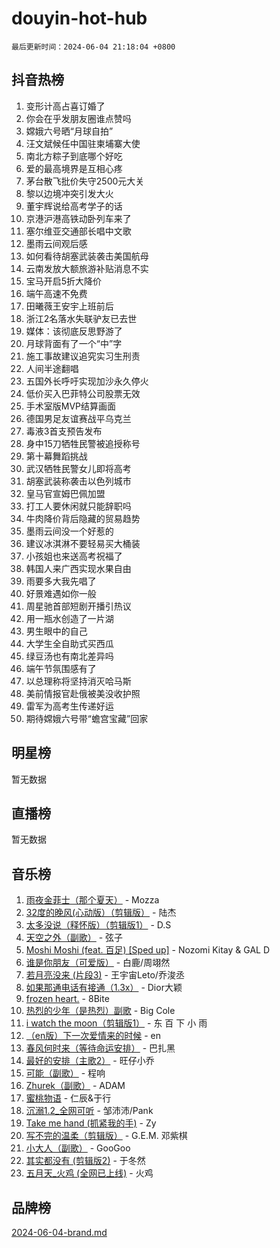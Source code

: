# douyin-hot-hub

`最后更新时间：2024-06-04 21:18:04 +0800`

## 抖音热榜

1. 变形计高占喜订婚了
1. 你会在乎发朋友圈谁点赞吗
1. 嫦娥六号晒“月球自拍”
1. 汪文斌候任中国驻柬埔寨大使
1. 南北方粽子到底哪个好吃
1. 爱的最高境界是互相心疼
1. 茅台散飞批价失守2500元大关
1. 黎以边境冲突引发大火
1. 董宇辉说给高考学子的话
1. 京港沪港高铁动卧列车来了
1. 塞尔维亚交通部长唱中文歌
1. 墨雨云间观后感
1. 如何看待胡塞武装袭击美国航母
1. 云南发放大额旅游补贴消息不实
1. 宝马开启5折大降价
1. 端午高速不免费
1. 田曦薇王安宇上班前后
1. 浙江2名落水失联驴友已去世
1. 媒体：该彻底反思野游了
1. 月球背面有了一个“中”字
1. 施工事故建议追究实习生刑责
1. 人间半途翻唱
1. 五国外长呼吁实现加沙永久停火
1. 低价买入巴菲特公司股票无效
1. 手术室版MVP结算画面
1. 德国男足友谊赛战平乌克兰
1. 毒液3首支预告发布
1. 身中15刀牺牲民警被追授称号
1. 第十幕舞蹈挑战
1. 武汉牺牲民警女儿即将高考
1. 胡塞武装称袭击以色列城市
1. 皇马官宣姆巴佩加盟
1. 打工人要休闲就只能辞职吗
1. 牛肉降价背后隐藏的贸易趋势
1. 墨雨云间没一个好惹的
1. 建议冰淇淋不要轻易买大桶装
1. 小孩姐也来送高考祝福了
1. 韩国人来广西实现水果自由
1. 雨要多大我先唱了
1. 好景难遇如你一般
1. 周星驰首部短剧开播引热议
1. 用一瓶水创造了一片湖
1. 男生眼中的自己
1. 大学生全自助式买西瓜
1. 绿豆汤也有南北差异吗
1. 端午节氛围感有了
1. 以总理称将坚持消灭哈马斯
1. 美前情报官赴俄被美没收护照
1. 雷军为高考生传递好运
1. 期待嫦娥六号带“蟾宫宝藏”回家

## 明星榜

暂无数据

## 直播榜

暂无数据

## 音乐榜

1. [雨夜金菲士（那个夏天）](https://sf3-cdn-tos.douyinstatic.com/obj/tos-cn-ve-2774/osPmPLDWQBBE2Z6bftCgYwkFaF4pEYEneXaZQs) - Mozza
1. [32度的晚风(心动版）（剪辑版）](https://sf5-hl-cdn-tos.douyinstatic.com/obj/tos-cn-ve-2774/owNyabsyWdzUulxhoJfK8IBXgp0UMQAHpvGh2B) - 陆杰
1. [太多没说（释怀版）（剪辑版1）](https://sf3-cdn-tos.douyinstatic.com/obj/tos-cn-ve-2774/oEbKIiDC0BA8CJOQHYA6aeCVYeHgckHdntZSDj) - D.S
1. [天空之外（副歌）](https://sf5-hl-cdn-tos.douyinstatic.com/obj/tos-cn-ve-2774/oAYn0BTp8jS8iSyZSHMUWAikyvAWI1c7aiJTr) - 弦子
1. [Moshi Moshi (feat. 百足) [Sped up]](https://sf5-hl-cdn-tos.douyinstatic.com/obj/tos-cn-ve-2774/ocCPFQcXJLeroaIdQLIGAoeeYM3OAUYGDguHXz) - Nozomi Kitay & GAL D
1. [谁是你朋友（可爱版）](https://sf5-hl-cdn-tos.douyinstatic.com/obj/tos-cn-ve-2774/owKjggBwGZexYCjVAIeEFURf1LJTjMDaK6AzKN) - 白鹿/周翊然
1. [若月亮没来 (片段3)](https://sf5-hl-cdn-tos.douyinstatic.com/obj/tos-cn-ve-2774/okfyEUsGW1B1ovJi5JiN9IjvAT2lMwA054GoEB) - 王宇宙Leto/乔浚丞
1. [如果那通电话有接通（1.3x）](https://sf5-hl-cdn-tos.douyinstatic.com/obj/tos-cn-ve-2774/ocJeJKhUhAJG8EYZiEFfGFAPkD3beMQ5mwDv1e) - Dior大颖
1. [frozen heart.](https://sf5-hl-cdn-tos.douyinstatic.com/obj/tos-cn-ve-2774/oIIWJfyjIACZA9zQMtnJ6hQQhFC4vhCupoRBsO) - 8Bite
1. [热烈的少年（是热烈）副歌](https://sf3-cdn-tos.douyinstatic.com/obj/tos-cn-ve-2774/owVNI0CLDAUMtSz6TEYvfFBFL4UDFFhLfgK8fa) - Big Cole
1. [i watch the moon（剪辑版1）](https://sf5-hl-cdn-tos.douyinstatic.com/obj/tos-cn-ve-2774/o0I9mSChzHZANMJIEBfkCQzzg6N5WAcVtqft9P) - 东 百 下 小 雨
1. [（en版）下一次爱情来的时候](https://sf5-hl-cdn-tos.douyinstatic.com/obj/tos-cn-ve-2774/owZIscFWHUMFAbrAisiax4ioKVNAKH9jYvbBk) - en
1. [春风何时来（等待命运安排）](https://sf27-cdn-tos.douyinstatic.com/obj/tos-cn-ve-2774/oICBNbD3gelMfB4WgiD1KI2jQtXZE2FgHLwtsl) - 巴扎黑
1. [最好的安排（主歌2）](https://sf5-hl-cdn-tos.douyinstatic.com/obj/tos-cn-ve-2774/oMMZX1DuHpMwgoDztBmZswgQnbCeeANZxBHkFY) - 旺仔小乔
1. [可能（副歌）](https://sf3-cdn-tos.douyinstatic.com/obj/tos-cn-ve-2774/cde1731888894259b333569393c2fb51) - 程响
1. [Zhurek（副歌）](https://sf5-hl-cdn-tos.douyinstatic.com/obj/tos-cn-ve-2774/ooQm8FBZQDlf0btEYgVpCcSCQfrdJGBEKZYBGS) - ADAM
1. [蜜桃物语](https://sf3-cdn-tos.douyinstatic.com/obj/tos-cn-ve-2774/oIhOSCZtIACtYU4XQkngiW9kCBfVD1Fz9IYeqL) - 仁辰&于行
1. [沉溺1.2_全网可听](https://sf5-hl-cdn-tos.douyinstatic.com/obj/tos-cn-ve-2774/ok2QoiBqsWAX9McZmWiI9gAB0EzwD4Xj6yfmtH) - 邹沛沛/Pank
1. [Take me hand (抓紧我的手)](https://sf5-hl-cdn-tos.douyinstatic.com/obj/tos-cn-ve-2774/os8GB2fDQQmJZTmtomg0gHX5fBACiEgcFgEKYg) - Zy
1. [写不完的温柔（剪辑版）](https://sf5-hl-cdn-tos.douyinstatic.com/obj/tos-cn-ve-2774/oYBzzZQJ233GfwkemJJffAIWgeIYrjZfWhHTcG) - G.E.M. 邓紫棋
1. [小大人（副歌）](https://sf5-hl-cdn-tos.douyinstatic.com/obj/tos-cn-ve-2774/oIhaDwehWhLFsVIG7QIICLLazDNGJAGg5geeb4) - GooGoo
1. [其实都没有 (剪辑版2)](https://sf5-hl-cdn-tos.douyinstatic.com/obj/tos-cn-ve-2774/oEBNQenHZtBhxYjGgUDQk0BCHTigQafgFlbQ7k) - 于冬然
1. [五月天_火鸡 (全网已上线)](https://sf5-hl-cdn-tos.douyinstatic.com/obj/tos-cn-ve-2774/oEtOMSQZstjlJ4nfBEgeqN29IbWjkmDBrFtF2C) - 火鸡

## 品牌榜

[2024-06-04-brand.md](2024-06-04-brand.md)

